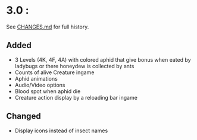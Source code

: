 # 3.0 :
See [CHANGES.md](https://github.com/HydrolienF/Kokcinelo/blob/master/CHANGES.md) for full history.

## Added
- 3 Levels (4K, 4F, 4A) with colored aphid that give bonus when eated by ladybugs or there honeydew is collected by ants
- Counts of alive Creature ingame
- Aphid animations
- Audio/Video options
- Blood spot when aphid die
- Creature action display by a reloading bar ingame

## Changed
- Display icons instead of insect names